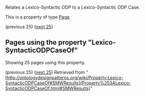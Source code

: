 Relates a Lexico-Syntactic ODP to a Lexico-Syntactic ODP Case.


This is a property of type [Page](../Type/Page "Type:Page").




  

(previous 25) ([next 25](http://ontologydesignpatterns.org/wiki/index.php?title=Property:Lexico-SyntacticODPCaseOf&from=Lexico+Syntactic+ODPs+corresponding+to+Simple+Part-Whole+relation+%22or%22+Constituency+%22or%22+Componency+%22or%22+Collection-Entity+ODPs%2F2#SMWResults "Property:Lexico-SyntacticODPCaseOf"))
## Pages using the property "Lexico-SyntacticODPCaseOf"


Showing 25 pages using this property.


(previous 25) ([next 25](http://ontologydesignpatterns.org/wiki/index.php?title=Property:Lexico-SyntacticODPCaseOf&from=Lexico+Syntactic+ODPs+corresponding+to+Simple+Part-Whole+relation+%22or%22+Constituency+%22or%22+Componency+%22or%22+Collection-Entity+ODPs%2F2#SMWResults "Property:Lexico-SyntacticODPCaseOf"))
Retrieved from "[http://ontologydesignpatterns.org/wiki/Property:Lexico-SyntacticODPCaseOf#SMWResults](Property%253ALexico-SyntacticODPCaseOf.html#SMWResults)"